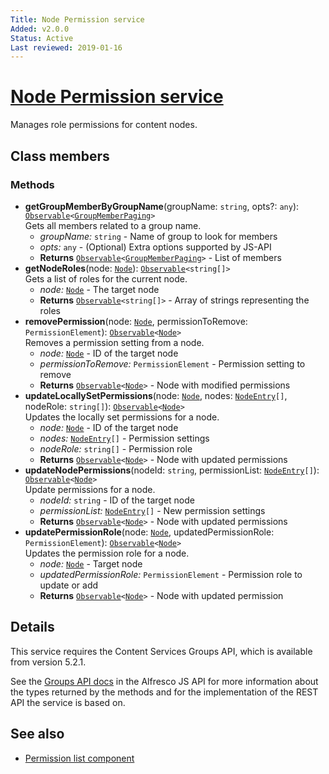 ```yaml
---
Title: Node Permission service
Added: v2.0.0
Status: Active
Last reviewed: 2019-01-16
---
```


# [Node Permission service](../../lib/content-services/permission-manager/services/node-permission.service.ts "Defined in node-permission.service.ts")

Manages role permissions for content nodes.

## Class members

### Methods

-   **getGroupMemberByGroupName**(groupName: `string`, opts?: `any`): [`Observable`](http://reactivex.io/documentation/observable.html)`<`[`GroupMemberPaging`](https://github.com/Alfresco/alfresco-js-api/blob/development/src/api/content-rest-api/docs/GroupMemberPaging.md)`>`<br/>
    Gets all members related to a group name.
    -   _groupName:_ `string`  - Name of group to look for members
    -   _opts:_ `any`  - (Optional) Extra options supported by JS-API
    -   **Returns** [`Observable`](http://reactivex.io/documentation/observable.html)`<`[`GroupMemberPaging`](https://github.com/Alfresco/alfresco-js-api/blob/development/src/api/content-rest-api/docs/GroupMemberPaging.md)`>` - List of members
-   **getNodeRoles**(node: [`Node`](https://github.com/Alfresco/alfresco-js-api/blob/development/src/api/content-rest-api/docs/Node.md)): [`Observable`](http://reactivex.io/documentation/observable.html)`<string[]>`<br/>
    Gets a list of roles for the current node.
    -   _node:_ [`Node`](https://github.com/Alfresco/alfresco-js-api/blob/development/src/api/content-rest-api/docs/Node.md)  - The target node
    -   **Returns** [`Observable`](http://reactivex.io/documentation/observable.html)`<string[]>` - Array of strings representing the roles
-   **removePermission**(node: [`Node`](https://github.com/Alfresco/alfresco-js-api/blob/development/src/api/content-rest-api/docs/Node.md), permissionToRemove: `PermissionElement`): [`Observable`](http://reactivex.io/documentation/observable.html)`<`[`Node`](https://github.com/Alfresco/alfresco-js-api/blob/development/src/api/content-rest-api/docs/Node.md)`>`<br/>
    Removes a permission setting from a node.
    -   _node:_ [`Node`](https://github.com/Alfresco/alfresco-js-api/blob/development/src/api/content-rest-api/docs/Node.md)  - ID of the target node
    -   _permissionToRemove:_ `PermissionElement`  - Permission setting to remove
    -   **Returns** [`Observable`](http://reactivex.io/documentation/observable.html)`<`[`Node`](https://github.com/Alfresco/alfresco-js-api/blob/development/src/api/content-rest-api/docs/Node.md)`>` - Node with modified permissions
-   **updateLocallySetPermissions**(node: [`Node`](https://github.com/Alfresco/alfresco-js-api/blob/development/src/api/content-rest-api/docs/Node.md), nodes: [`NodeEntry`](https://github.com/Alfresco/alfresco-js-api/blob/master/src/alfresco-core-rest-api/docs/NodeEntry.md)`[]`, nodeRole: `string[]`): [`Observable`](http://reactivex.io/documentation/observable.html)`<`[`Node`](https://github.com/Alfresco/alfresco-js-api/blob/development/src/api/content-rest-api/docs/Node.md)`>`<br/>
    Updates the locally set permissions for a node.
    -   _node:_ [`Node`](https://github.com/Alfresco/alfresco-js-api/blob/development/src/api/content-rest-api/docs/Node.md)  - ID of the target node
    -   _nodes:_ [`NodeEntry`](https://github.com/Alfresco/alfresco-js-api/blob/master/src/alfresco-core-rest-api/docs/NodeEntry.md)`[]`  - Permission settings
    -   _nodeRole:_ `string[]`  - Permission role
    -   **Returns** [`Observable`](http://reactivex.io/documentation/observable.html)`<`[`Node`](https://github.com/Alfresco/alfresco-js-api/blob/development/src/api/content-rest-api/docs/Node.md)`>` - Node with updated permissions
-   **updateNodePermissions**(nodeId: `string`, permissionList: [`NodeEntry`](https://github.com/Alfresco/alfresco-js-api/blob/master/src/alfresco-core-rest-api/docs/NodeEntry.md)`[]`): [`Observable`](http://reactivex.io/documentation/observable.html)`<`[`Node`](https://github.com/Alfresco/alfresco-js-api/blob/development/src/api/content-rest-api/docs/Node.md)`>`<br/>
    Update permissions for a node.
    -   _nodeId:_ `string`  - ID of the target node
    -   _permissionList:_ [`NodeEntry`](https://github.com/Alfresco/alfresco-js-api/blob/master/src/alfresco-core-rest-api/docs/NodeEntry.md)`[]`  - New permission settings
    -   **Returns** [`Observable`](http://reactivex.io/documentation/observable.html)`<`[`Node`](https://github.com/Alfresco/alfresco-js-api/blob/development/src/api/content-rest-api/docs/Node.md)`>` - Node with updated permissions
-   **updatePermissionRole**(node: [`Node`](https://github.com/Alfresco/alfresco-js-api/blob/development/src/api/content-rest-api/docs/Node.md), updatedPermissionRole: `PermissionElement`): [`Observable`](http://reactivex.io/documentation/observable.html)`<`[`Node`](https://github.com/Alfresco/alfresco-js-api/blob/development/src/api/content-rest-api/docs/Node.md)`>`<br/>
    Updates the permission role for a node.
    -   _node:_ [`Node`](https://github.com/Alfresco/alfresco-js-api/blob/development/src/api/content-rest-api/docs/Node.md)  - Target node
    -   _updatedPermissionRole:_ `PermissionElement`  - Permission role to update or add
    -   **Returns** [`Observable`](http://reactivex.io/documentation/observable.html)`<`[`Node`](https://github.com/Alfresco/alfresco-js-api/blob/development/src/api/content-rest-api/docs/Node.md)`>` - Node with updated permission

## Details

This service requires the Content Services Groups API, which is available from version 5.2.1.

See the
[Groups API docs](https://github.com/Alfresco/alfresco-js-api/blob/master/src/alfresco-core-rest-api/docs/GroupssApi.md)
in the Alfresco JS API for more information about the types returned by
the methods and for the implementation of the REST API the service is
based on.

## See also

-   [Permission list component](permission-list.component.md)

